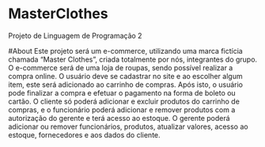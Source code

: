 # MasterClothes
Projeto de Linguagem de Programação 2

#About
Este projeto será um e-commerce, utilizando uma marca fictícia chamada “Master Clothes”, criada totalmente por nós, integrantes do grupo. O e-commerce será de uma loja de roupas, sendo possível realizar a compra online.
O usuário deve se cadastrar no site e ao escolher algum item, este será adicionado ao carrinho de compras. Após isto, o usuário pode finalizar a compra e efetuar o pagamento na forma de boleto ou cartão.
O cliente só poderá adicionar e excluir produtos do carrinho de compras, e o funcionário poderá adicionar e remover produtos com a autorização do gerente e terá acesso ao estoque.
O gerente poderá adicionar ou remover funcionários, produtos, atualizar valores, acesso ao estoque, fornecedores e aos dados do cliente. 
